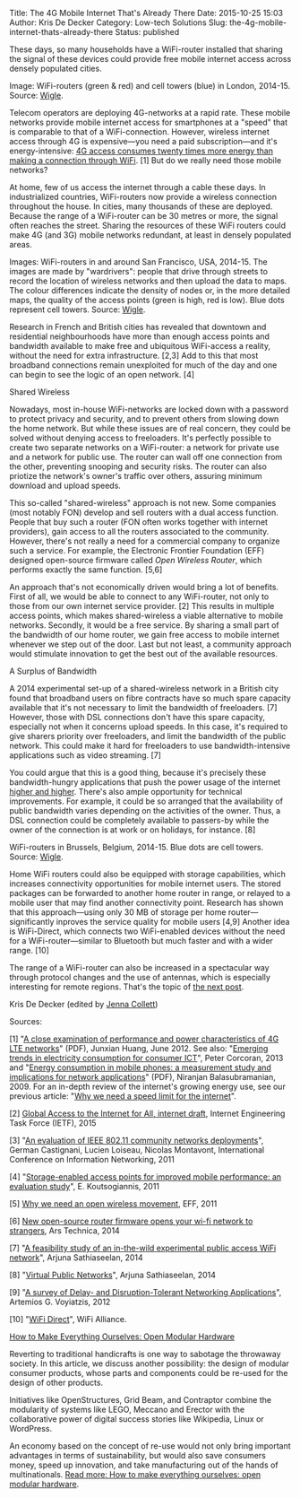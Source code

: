 Title: The 4G Mobile Internet That's Already There
Date: 2015-10-25 15:03
Author: Kris De Decker
Category: Low-tech Solutions
Slug: the-4g-mobile-internet-thats-already-there
Status: published



These days, so many households have a WiFi-router installed that sharing
the signal of these devices could provide free mobile internet access
across densely populated cities.

Image: WiFi-routers (green & red) and cell towers (blue) in London,
2014-15. Source: [Wigle](https://wigle.net/).

Telecom operators are deploying 4G-networks at a rapid rate. These
mobile networks provide mobile internet access for smartphones at a
"speed" that is comparable to that of a WiFi-connection. However,
wireless internet access through 4G is expensive&mdash;you need a paid
subscription&mdash;and it's energy-intensive: [4G access consumes twenty
times more energy than making a connection through
WiFi]({filename}/posts/can-the-internet-run-on-renewable-energy.md).
\[1\] But do we really need those mobile networks?

At home, few of us access the internet through a cable these days. In
industrialized countries, WiFi-routers now provide a wireless connection
throughout the house. In cities, many thousands of these are deployed.
Because the range of a WiFi-router can be 30 metres or more, the signal
often reaches the street. Sharing the resources of these WiFi routers
could make 4G (and 3G) mobile networks redundant, at least in densely
populated areas.





Images: WiFi-routers in and around San Francisco, USA, 2014-15. The
images are made by "wardrivers": people that drive through streets to
record the location of wireless networks and then upload the data to
maps. The colour differences indicate the density of nodes or, in the
more detailed maps, the quality of the access points (green is high, red
is low). Blue dots represent cell towers. Source:
[Wigle](https://wigle.net/).

Research in French and British cities has revealed that downtown and
residential neighbourhoods have more than enough access points and
bandwidth available to make free and ubiquitous WiFi-access a reality,
without the need for extra infrastructure. \[2,3\] Add to this that most
broadband connections remain unexploited for much of the day and one can
begin to see the logic of an open network. \[4\]

Shared Wireless

Nowadays, most in-house WiFi-networks are locked down with a password to
protect privacy and security, and to prevent others from slowing down
the home network. But while these issues are of real concern, they could
be solved without denying access to freeloaders. It's perfectly possible
to create two separate networks on a WiFi-router: a network for private
use and a network for public use. The router can wall off one connection
from the other, preventing snooping and security risks. The router can
also priotize the network's owner's traffic over others, assuring
minimum download and upload speeds.

This so-called "shared-wireless" approach is not new. Some companies
(most notably FON) develop and sell routers with a dual access function.
People that buy such a router (FON often works together with internet
providers), gain access to all the routers associated to the community.
However, there's not really a need for a commercial company to organize
such a service. For example, the Electronic Frontier Foundation (EFF)
designed open-source firmware called *Open Wireless Router*, which
performs exactly the same function. \[5,6\]



An approach that's not economically driven would bring a lot of
benefits. First of all, we would be able to connect to any WiFi-router,
not only to those from our own internet service provider. \[2\] This
results in multiple access points, which makes shared-wireless a viable
alternative to mobile networks. Secondly, it would be a free service. By
sharing a small part of the bandwidth of our home router, we gain free
access to mobile internet whenever we step out of the door. Last but not
least, a community approach would stimulate innovation to get the best
out of the available resources.

A Surplus of Bandwidth

A 2014 experimental set-up of a shared-wireless network in a British
city found that broadband users on fibre contracts have so much spare
capacity available that it's not necessary to limit the bandwidth of
freeloaders. \[7\] However, those with DSL connections don't have this
spare capacity, especially not when it concerns upload speeds. In this
case, it's required to give sharers priority over freeloaders, and limit
the bandwidth of the public network. This could make it hard for
freeloaders to use bandwidth-intensive applications such as video
streaming. \[7\]

You could argue that this is a good thing, because it's precisely these
bandwidth-hungry applications that push the power usage of the internet
[higher and
higher]({filename}/posts/can-the-internet-run-on-renewable-energy.md).
There's also ample opportunity for technical improvements. For example,
it could be so arranged that the availability of public bandwidth varies
depending on the activities of the owner. Thus, a DSL connection could
be completely available to passers-by while the owner of the connection
is at work or on holidays, for instance. \[8\]



WiFi-routers in Brussels, Belgium, 2014-15. Blue dots are cell towers.
Source: [Wigle](https://wigle.net/).

Home WiFi routers could also be equipped with storage capabilities,
which increases connectivity opportunities for mobile internet users.
The stored packages can be forwarded to another home router in range, or
relayed to a mobile user that may find another connectivity point.
Research has shown that this approach&mdash;using only 30 MB of storage per
home router&mdash;significantly inproves the service quality for mobile
users \[4,9\] Another idea is WiFi-Direct, which connects two
WiFi-enabled devices without the need for a WiFi-router&mdash;similar to
Bluetooth but much faster and with a wider range. \[10\]

The range of a WiFi-router can also be increased in a spectacular way
through protocol changes and the use of antennas, which is especially
interesting for remote regions. That's the topic of [the next
post]({filename}/posts/how-to-build-a-low-tech-internet.md).

Kris De Decker (edited by [Jenna
Collett](https://www.linkedin.com/pub/jenna-collett/1a/925/b3))

Sources:

\[1\] "[A close examination of performance and power characteristics of
4G LTE
networks](http://www.cs.columbia.edu/%7Elierranli/coms6998-7Spring2014/papers/rrclte_mobisys2012.pdf)"
(PDF), Junxian Huang, June 2012. See also: "[Emerging trends in
electricity consumption for consumer
ICT](http://vmserver14.nuigalway.ie/xmlui/handle/10379/3563)", Peter
Corcoran, 2013 and "[Energy consumption in mobile phones: a measurement
study and implications for network
applications](http://ciir-publications.cs.umass.edu/getpdf.php?id=904)"
(PDF), Niranjan Balasubramanian, 2009. For an in-depth review of the
internet's growing energy use, see our previous article: "[Why we need a
speed limit for the
internet]({filename}/posts/can-the-internet-run-on-renewable-energy.md)".

\[2\] [Global Access to the Internet for All, internet
draft](https://trac.tools.ietf.org/group/irtf/trac/wiki/gaia), Internet
Engineering Task Force (IETF), 2015

\[3\] "[An evaluation of IEEE 802.11 community networks
deployments](https://hal.archives-ouvertes.fr/hal-00609307/document)",
German Castignani, Lucien Loiseau, Nicolas Montavont, International
Conference on Information Networking, 2011

\[4\] "[Storage-enabled access points for improved mobile performance:
an evaluation
study](http://www.ee.ucl.ac.uk/%7Euceeips/storage-APs-wwic11-ipsaras.pdf)",
E. Koutsogiannis, 2011

\[5\] [Why we need an open wireless
movement](https://www.eff.org/deeplinks/2011/04/open-wireless-movement),
EFF, 2011

\[6\] [New open-source router firmware opens your wi-fi network to
strangers](http://arstechnica.com/tech-policy/2014/06/new-router-firmware-safely-opens-your-wi-fi-network-to-strangers/),
Ars Technica, 2014

\[7\] "[A feasibility study of an in-the-wild experimental public access
WiFi network](http://www.cl.cam.ac.uk/%7Eas2330/docs/dev12.pdf)", Arjuna
Sathiaseelan, 2014

\[8\] "[Virtual Public
Networks](http://www.cl.cam.ac.uk/%7Eas2330/docs/vpun.pdf)", Arjuna
Sathiaseelan, 2014

\[9\] "[A survey of Delay- and Disruption-Tolerant Networking
Applications](http://citeseerx.ist.psu.edu/viewdoc/summary?doi=10.1.1.463.6280)",
Artemios G. Voyiatzis, 2012

\[10\] "[WiFi
Direct](http://www.wi-fi.org/discover-wi-fi/wi-fi-direct)", WiFi
Alliance.

[How to Make Everything Ourselves: Open Modular
Hardware]({filename}/posts/how-to-make-everything-ourselves-open-modular-hardware.md)



Reverting to traditional handicrafts is one way to sabotage the
throwaway society. In this article, we discuss another possibility: the
design of modular consumer products, whose parts and components could be
re-used for the design of other products.

Initiatives like OpenStructures, Grid Beam, and Contraptor combine the
modularity of systems like LEGO, Meccano and Erector with the
collaborative power of digital success stories like Wikipedia, Linux or
WordPress.

An economy based on the concept of re-use would not only bring important
advantages in terms of sustainability, but would also save consumers
money, speed up innovation, and take manufacturing out of the hands of
multinationals. [Read more: How to make everything ourselves: open
modular
hardware]({filename}/posts/how-to-make-everything-ourselves-open-modular-hardware.md).
